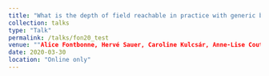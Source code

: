 ```yaml
---
title: "What is the depth of field reachable in practice with generic binary phase masks and digital deconvolution?"
collection: talks
type: "Talk"
permalink: /talks/fon20_test
venue: ""Alice Fontbonne, Hervé Sauer, Caroline Kulcsár, Anne-Lise Coutrot, François Goudail, "What is the depth of field reachable in practice with generic binary phase masks and digital deconvolution?," Proc. SPIE 11351, Unconventional Optical Imaging II, 113510F (30 March 2020) <a href="https://doi.org/10.1117/12.2557731">[Here]</a>"
date: 2020-03-30
location: "Online only"
---
```

